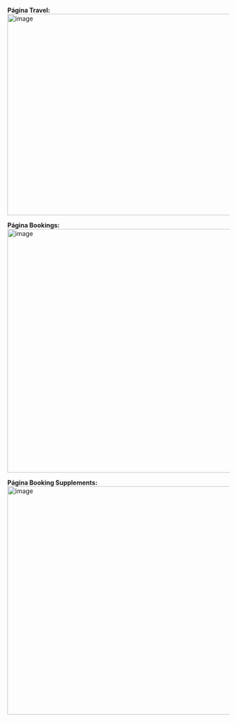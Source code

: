 **Página Travel:**
<img width="1368" height="456" alt="image" src="https://github.com/user-attachments/assets/a545b05d-0541-49a0-9d37-108f34507901" />

**Página Bookings:**  
<img width="1673" height="552" alt="image" src="https://github.com/user-attachments/assets/b16114f5-62de-4ff7-b72b-3953b738b802" />

**Página Booking Supplements:** 
<img width="1449" height="517" alt="image" src="https://github.com/user-attachments/assets/4723f339-cd59-4fbe-b4c2-b98148f1fc40" />

